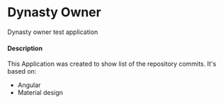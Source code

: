 # Dynasty Owner
Dynasty owner test application

#### Description
This Application was created to show list of the repository commits.
It's based on:
- Angular
- Material design
